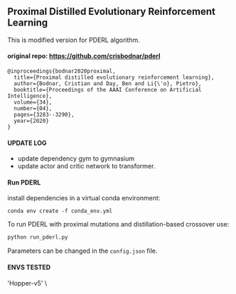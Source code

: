 
## Proximal Distilled Evolutionary Reinforcement Learning ##

This is modified version for PDERL algorithm.

#### original repo: https://github.com/crisbodnar/pderl
```
@inproceedings{bodnar2020proximal,
  title={Proximal distilled evolutionary reinforcement learning},
  author={Bodnar, Cristian and Day, Ben and Li{\'o}, Pietro},
  booktitle={Proceedings of the AAAI Conference on Artificial Intelligence},
  volume={34},
  number={04},
  pages={3283--3290},
  year={2020}
}
```

#### UPDATE LOG ###
- update dependency gym to gymnasium
- update actor and critic network to transformer.

#### Run PDERL #### 

install dependencies in a virtual conda environment:

```
conda env create -f conda_env.yml
```

To run PDERL with proximal mutations and distillation-based crossover use:

```bash
python run_pderl.py
```

Parameters can be changed in the `config.json` file.

#### ENVS TESTED #### 

'Hopper-v5' \
